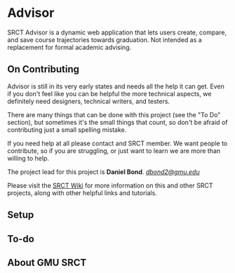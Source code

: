 Advisor
===

SRCT Advisor is a dynamic web application that lets users create, compare, and save course trajectories towards graduation. Not intended as a replacement for formal academic advising.

On Contributing
---

Advisor is still in its very early states and needs all the help it can get. Even if you don't feel like you can be helpful the more technical aspects, we definitely need designers, technical writers, and testers.

There are many things that can be done with this project (see the "To Do" section), but sometimes it's the small things that count, so don't be afraid of contributing just a small spelling mistake.

If you need help at all please contact and SRCT member. We want people to contribute, so if you are struggling, or just want to learn we are more than willing to help.

The project lead for this project is **Daniel Bond**. *dbond2@gmu.edu*

Please visit the [SRCT Wiki](http://wiki.srct.gmu.edu/) for more information on this and other SRCT projects, along with other helpful links and tutorials.

Setup
---

To-do
---

About GMU SRCT
---

